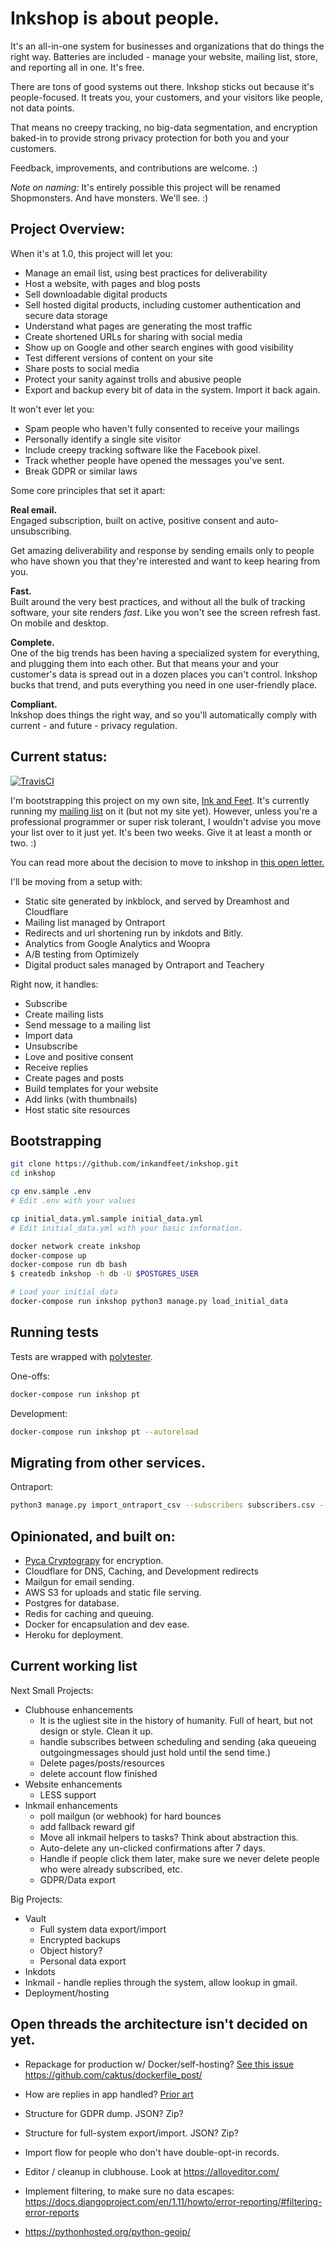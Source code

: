 
# Inkshop is about people.

It's an all-in-one system for businesses and organizations that do things the right way.  Batteries are included - manage your website, mailing list, store, and reporting all in one.  It's free.

There are tons of good systems out there.  Inkshop sticks out because it's people-focused.  It treats you, your customers, and your visitors like people, not data points.

That means no creepy tracking, no big-data segmentation, and encryption baked-in to provide strong privacy protection for both you and your customers.

Feedback, improvements, and contributions are welcome. :)

*Note on naming:*  It's entirely possible this project will be renamed Shopmonsters.  And have monsters.   We'll see. :)

## Project Overview:

When it's at 1.0, this project will let you:
- Manage an email list, using best practices for deliverability
- Host a website, with pages and blog posts
- Sell downloadable digital products
- Sell hosted digital products, including customer authentication and secure data storage
- Understand what pages are generating the most traffic
- Create shortened URLs for sharing with social media
- Show up on Google and other search engines with good visibility
- Test different versions of content on your site
- Share posts to social media
- Protect your sanity against trolls and abusive people
- Export and backup every bit of data in the system.  Import it back again.

It won't ever let you:
- Spam people who haven't fully consented to receive your mailings
- Personally identify a single site visitor
- Include creepy tracking software like the Facebook pixel.
- Track whether people have opened the messages you've sent.
- Break GDPR or similar laws


Some core principles that set it apart:

**Real email.**<br/>
Engaged subscription, built on active, positive consent and auto-unsubscribing.

Get amazing deliverability and response by sending emails only to people who have shown you that they're interested and want to keep hearing from you.

**Fast.**<br/>
Built around the very best practices, and without all the bulk of tracking software, your site renders _fast_.  Like you won't see the screen refresh fast.  On mobile and desktop.

**Complete.**<br/>
One of the big trends has been having a specialized system for everything, and plugging them into each other.  But that means your and your customer's data is spread out in a dozen places you can't control.  Inkshop bucks that trend, and puts everything you need in one user-friendly place.

**Compliant.**<br/>
Inkshop does things the right way, and so you'll automatically comply with current - and future - privacy regulation.


## Current status:

[![TravisCI](https://travis-ci.org/inkandfeet/inkshop.svg?branch=master)](https://travis-ci.org/inkandfeet/inkshop)


I'm bootstrapping this project on my own site, [Ink and Feet](https://inkandfeet.com).   It's currently running my [mailing list](https://inkandfeet.com/letter) on it (but not my site yet). However, unless you're a professional programmer or super risk tolerant, I wouldn't advise you move your list over to it just yet.  It's been two weeks. Give it at least a month or two. :)

You can read more about the decision to move to inkshop in [this open letter.](https://inkandfeet.com/letter-april-28-2019-ants-being-watched-and-building-a-better-future)

I'll be moving from a setup with:
- Static site generated by inkblock, and served by Dreamhost and Cloudflare
- Mailing list managed by Ontraport
- Redirects and url shortening run by inkdots and Bitly.
- Analytics from Google Analytics and Woopra
- A/B testing from Optimizely
- Digital product sales managed by Ontraport and Teachery


Right now, it handles:
- Subscribe
- Create mailing lists
- Send message to a mailing list
- Import data
- Unsubscribe
- Love and positive consent
- Receive replies
- Create pages and posts
- Build templates for your website
- Add links (with thumbnails)
- Host static site resources


## Bootstrapping

```bash
git clone https://github.com/inkandfeet/inkshop.git
cd inkshop

cp env.sample .env
# Edit .env with your values

cp initial_data.yml.sample initial_data.yml
# Edit initial_data.yml with your basic information.

docker network create inkshop
docker-compose up
docker-compose run db bash
$ createdb inkshop -h db -U $POSTGRES_USER

# Load your initial data
docker-compose run inkshop python3 manage.py load_initial_data

```


## Running tests

Tests are wrapped with [polytester](https://github.com/skoczen/polytester).

One-offs:

```bash
docker-compose run inkshop pt
```

Development:

```bash
docker-compose run inkshop pt --autoreload
```


## Migrating from other services.

Ontraport:


```bash
python3 manage.py import_ontraport_csv --subscribers subscribers.csv --hard_bounce hard_bounces.csv  --newsletter my-newsletter
```


## Opinionated, and built on:
- [Pyca Cryptograpy](https://github.com/pyca/cryptography) for encryption.
- Cloudflare for DNS, Caching, and Development redirects
- Mailgun for email sending.
- AWS S3 for uploads and static file serving.
- Postgres for database.
- Redis for caching and queuing.
- Docker for encapsulation and dev ease.
- Heroku for deployment.



## Current working list

Next Small Projects:
- Clubhouse enhancements
    - It is the ugliest site in the history of humanity.  Full of heart, but not design or style.  Clean it up.
    - handle subscribes between scheduling and sending (aka queueing outgoingmessages should just hold until the send time.)
    - Delete pages/posts/resources
    - delete account flow finished
- Website enhancements
    - LESS support
- Inkmail enhancements
    - poll mailgun (or webhook) for hard bounces
    - add fallback reward gif
    - Move all inkmail helpers to tasks?  Think about abstraction this.
    - Auto-delete any un-clicked confirmations after 7 days.
    - Handle if people click them later, make sure we never delete people who were already subscribed, etc.
    - GDPR/Data export

Big Projects:
- Vault
    - Full system data export/import
    - Encrypted backups
    - Object history?
    - Personal data export
- Inkdots
- Inkmail - handle replies through the system, allow lookup in gmail.
- Deployment/hosting


## Open threads the architecture isn't decided on yet.
- Repackage for production w/ Docker/self-hosting?  [See this issue](https://github.com/inkandfeet/inkshop/issues/7)  https://github.com/caktus/dockerfile_post/
- How are replies in app handled?  [Prior art](https://medium.com/issacaption/using-a-custom-domain-in-gmail-for-free-with-mailgun-and-sendgrid-2c54e681f378)
- Structure for GDPR dump.  JSON?  Zip?
- Structure for full-system export/import.  JSON?  Zip?
- Import flow for people who don't have double-opt-in records.
- Editor / cleanup in clubhouse.  Look at https://alloyeditor.com/
- Implement filtering, to make sure no data escapes: https://docs.djangoproject.com/en/1.11/howto/error-reporting/#filtering-error-reports

- https://pythonhosted.org/python-geoip/